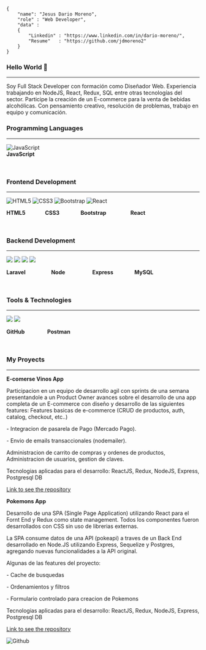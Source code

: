 ```shell
{
    "name": "Jesus Dario Moreno",
    "role" : "Web Developer",
    "data" : 
    { 
        "Linkedin" : "https://www.linkedin.com/in/dario-moreno/", 
        "Resume"   : "https://github.com/jdmoreno2"
    }
}
```
### Hello World 👋
<hr>

Soy Full Stack Developer con formación como Diseñador Web. Experiencia trabajando en NodeJS, React, Redux, SQL entre otras tecnologías del sector. Participe la creación de un E-commerce para la venta de bebidas alcohólicas. Con pensamiento creativo, resolución de problemas, trabajo en equipo y comunicación.
<br>

<h3>Programming Languages</h3>
<hr>

<p>
  <img src="https://img.shields.io/badge/JavaScript-F7DF1E?style=for-the-badge&logo=javascript&logoColor=black" alt="JavaScript">
  <br>
  <strong>JavaScript </strong> 
</p>

<br>
<h3>Frontend Development</h3>
<hr>

<p>
    <img src="https://img.shields.io/badge/HTML5-E34F26?style=for-the-badge&logo=html5&logoColor=white" alt="HTML5">
    <img src="https://img.shields.io/badge/CSS3-1572B6?style=for-the-badge&logo=css3&logoColor=white" alt="CSS3">
    <img src="https://img.shields.io/badge/Bootstrap-563D7C?style=for-the-badge&logo=bootstrap&logoColor=white"  alt="Bootstrap">
    <img src="https://img.shields.io/badge/React-0584BC?style=for-the-badge&logo=react&logoColor=white"  alt="React">
</p>
<p>
  <strong>HTML5</strong> &nbsp;&nbsp;&nbsp;&nbsp;&nbsp;&nbsp;&nbsp;&nbsp;&nbsp;&nbsp;&nbsp;&nbsp;<strong>CSS3</strong>&nbsp;&nbsp;&nbsp;&nbsp;&nbsp;&nbsp;&nbsp;&nbsp;&nbsp;&nbsp;&nbsp;&nbsp;&nbsp;&nbsp;<strong>Bootstrap</strong>&nbsp;&nbsp;&nbsp;&nbsp;&nbsp;&nbsp;&nbsp;&nbsp;&nbsp;&nbsp;&nbsp;&nbsp;&nbsp;&nbsp;&nbsp;&nbsp;<strong>React</strong>
</p>
<br>
<h3>Backend Development</h3>
<hr>

<p>
    <img src="https://img.shields.io/badge/Laravel-FF2D20?style=for-the-badge&logo=laravel&logoColor=white">
    <img src="https://img.shields.io/badge/Node.js-43853D?style=for-the-badge&logo=node.js&logoColor=white">
    <img src="https://img.shields.io/badge/Express.js-404D59?style=for-the-badge">
    <img src="https://img.shields.io/badge/MySQL-1F2023?style=for-the-badge&logo=mysql&logoColor=white">
</p>
<p>
  <strong>Laravel</strong> &nbsp;&nbsp;&nbsp;&nbsp;&nbsp;&nbsp;&nbsp;&nbsp;&nbsp;&nbsp;&nbsp;&nbsp;&nbsp;&nbsp;&nbsp;&nbsp;<strong>Node</strong>&nbsp;&nbsp;&nbsp;&nbsp;&nbsp;&nbsp;&nbsp;&nbsp;&nbsp;&nbsp;&nbsp;&nbsp;&nbsp;&nbsp;&nbsp;&nbsp;&nbsp;&nbsp;<strong>Express</strong>&nbsp;&nbsp;&nbsp;&nbsp;&nbsp;&nbsp;&nbsp;&nbsp;&nbsp;&nbsp;&nbsp;&nbsp;&nbsp;&nbsp;<strong>MySQL</strong>
</p>
<br>

<h3>Tools & Technologies</h3>
<hr>
<p>
    <img src="https://img.shields.io/badge/GitHub-1F2023?style=for-the-badge&logo=github&logoColor=white">
    <img src="https://img.shields.io/badge/Postman-FF6C37?style=for-the-badge&logo=Postman&logoColor=white">
</p>

<p>
  <strong>GitHub</strong> &nbsp;&nbsp;&nbsp;&nbsp;&nbsp;&nbsp;&nbsp;&nbsp;&nbsp;&nbsp;&nbsp;&nbsp;&nbsp;&nbsp;<strong>Postman</strong>
</p>


<br>


<h3>My Proyects</h3>
<hr>
<strong> E-comerse Vinos App</strong>
<p> 
Participacion en un equipo de desarrollo agil con sprints de una semana presentandole a un Product Owner avances sobre el desarrollo de una app completa de un E-commerce con diseño y desarrollo de las siguientes features: Features basicas de e-commerce (CRUD de productos, auth, catalog, checkout, etc..)
</p>
<p>- Integracion de pasarela de Pago (Mercado Pago).</p>
<p>- Envio de emails transaccionales (nodemailer).</p>
<p>Administracion de carrito de compras y ordenes de productos, Administracion de usuarios, gestion de claves.</p>
<p>Tecnologias aplicadas para el desarrollo: ReactJS, Redux, NodeJS, Express, Postgresql DB</p>

<a href="https://github.com/jdmoreno2/PF-Henry-Ecommerce-PT05Gr06">Link to see the repository</a>
<br>

<strong>Pokemons App</strong>
<p> 
Desarrollo de una SPA (Single Page Application) utilizando React para el Fornt End y Redux como state management. Todos los componentes fueron desarrollados con CSS sin uso de librerias externas.
</p>
<p>La SPA consume datos de una API (pokeapi) a traves de un Back End desarrollado en Node.JS utilizando Express, Sequelize y Postgres, agregando nuevas funcionalidades a la API original.</p>
<p>Algunas de las features del proyecto:</p>
<p>- Cache de busquedas</p>
<p>- Ordenamientos y filtros</p>
<p>- Formulario controlado para creacion de Pokemons</p>
<p>Tecnologias aplicadas para el desarrollo: ReactJS, Redux, NodeJS, Express, Postgresql DB</p>
<a href="https://github.com/jdmoreno2/Individual-Project-Pokemon">Link to see the repository</a>

<br>



![Github](https://github-readme-stats.vercel.app/api/top-langs/?username=jdmoreno2&layout=compact&show_icons=true&theme=nord&hide_border=true)
